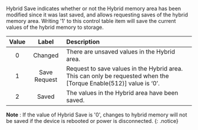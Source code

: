 Hybrid Save indicates whether or not the Hybrid memory area has been modified since it was last saved, and allows requesting saves of the hybrid memory area.
Writing '1' to this control table item will save the current values of the hybrid memory to storage.

| Value | Label              | Description                                                                                            |
| :---: | :----------------: | :------------------------------------------------------------------------------------------------------|
| 0     | Changed            | There are unsaved values in the Hybrid area.                                                           |
| 1     | Save Request       | Request to save values in the Hybrid area. This can only be requested when the [Torque Enable(512)] value is ‘0’. |
| 2     | Saved              | The values in the Hybrid area have been saved.                                                         |


**Note** : If the value of Hybrid Save is '0', changes to hybrid memory will not be saved if the device is rebooted or power is disconnected.
{: .notice}

